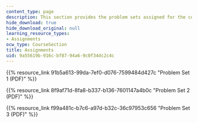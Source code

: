 ```yaml
---
content_type: page
description: This section provides the problem sets assigned for the course.
hide_download: true
hide_download_original: null
learning_resource_types:
- Assignments
ocw_type: CourseSection
title: Assignments
uid: 9a55619b-916c-bf87-94a6-9c0f34dc2c4c
---
```


{{% resource_link 91b5a613-99da-7ef0-d076-7599484d427c "Problem Set 1 (PDF)" %}}

{{% resource_link 8f9af71d-8fa8-b337-b136-7601147a4b0c "Problem Set 2 (PDF)" %}}

{{% resource_link f99a481c-b7c6-a97d-b32c-36c97953c656 "Problem Set 3 (PDF)" %}}